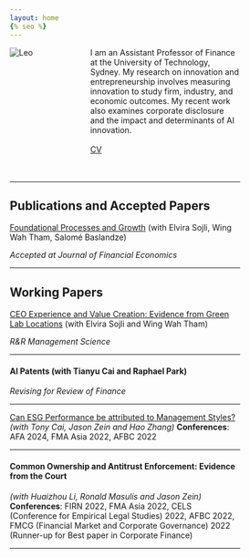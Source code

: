 ```yaml
---
layout: home
{% seo %}
---
```


<style type="text/css" media="screen">
  .wrapper {
    max-width: 2000px; /* Adjust this value as needed */
  }
  * {
    box-sizing: border-box;
  }

  .row {
    display: flex;
    align-items: flex-start; /* Ensures that the items align at their top edges */
  }

  .text-column {
    flex: 70%;
    padding-left: 20px; /* Adds space on the left side of the text */
  }

  .image-column {
    flex: 30%;
    padding-right: 20px; /* Adds space on the right side of the image */
  }

  img {
    display: block; /* Ensures the image does not have extra space around it */
    max-width: 100%; /* Ensures the image scales within the container */
    height: auto; /* Maintains the aspect ratio of the image */
  }
</style>

<div class="row">
  <div class="image-column">
    <img src="leo.png" alt="Leo">
  </div>
  
  <div class="text-column">
    I am an Assistant Professor of Finance at the University of Technology, Sydney. My research on innovation and entrepreneurship involves measuring innovation to study firm, industry, and economic outcomes. My recent work also examines corporate disclosure and the impact and determinants of AI innovation.
    <br/><br/>
    <a href="/cv.pdf">CV</a>
  </div>
</div>

<br>
<br>

---

## Publications and Accepted Papers

<a href="https://papers.ssrn.com/sol3/papers.cfm?abstract_id=5098227">Foundational Processes and Growth</a> (with Elvira Sojli, Wing Wah Tham, Salomé Baslandze)

*Accepted at Journal of Financial Economics*

---

## Working Papers

<a href="https://papers.ssrn.com/sol3/papers.cfm?abstract_id=4568809">CEO Experience and Value Creation: Evidence from Green Lab Locations</a> (with Elvira Sojli and Wing Wah Tham) 

*R&R Management Science*

---

#### AI Patents (with Tianyu Cai and Raphael Park)
*Revising for Review of Finance*

---

<a href="https://papers.ssrn.com/sol3/papers.cfm?abstract_id=4266516">Can ESG Performance be attributed to Management Styles?</a>
*(with Tony Cai, Jason Zein and Hao Zhang)*
__Conferences__: AFA 2024, FMA Asia 2022, AFBC 2022

---

#### Common Ownership and Antitrust Enforcement: Evidence from the Court
*(with Huaizhou Li, Ronald Masulis and Jason Zein)*
__Conferences__: FIRN 2022, FMA Asia 2022, CELS (Conference for Empirical Legal Studies) 2022, AFBC 2022, FMCG (Financial Market and Corporate Governance) 2022 (Runner-up for Best paper in Corporate Finance)

---
